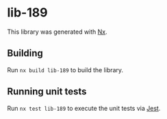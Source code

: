 # lib-189

This library was generated with [Nx](https://nx.dev).

## Building

Run `nx build lib-189` to build the library.

## Running unit tests

Run `nx test lib-189` to execute the unit tests via [Jest](https://jestjs.io).
